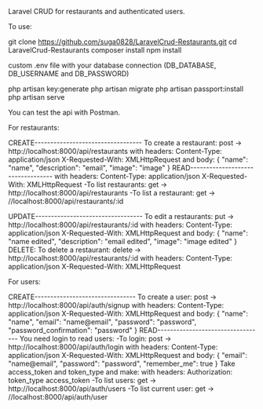 Laravel CRUD for restaurants and authenticated users.

To use:

git clone https://github.com/suga0828/LaravelCrud-Restaurants.git
cd LaravelCrud-Restaurants
composer install
npm install

custom .env file with your database connection (DB_DATABASE, DB_USERNAME and DB_PASSWORD)

php artisan key:generate
php artisan migrate
php artisan passport:install
php artisan serve

You can test the api with Postman.

For restaurants:

CREATE----------------------------------
To create a restaurant: post -> http://localhost:8000/api/restaurants
	with headers:
		Content-Type: application/json
		X-Requested-With: XMLHttpRequest
	and body:
		{
			"name": "name",
			"description": "email",
			"image": "image"
		}
READ----------------------------------
with headers:
		Content-Type: application/json
		X-Requested-With: XMLHttpRequest
-To list restaurants: get -> http://localhost:8000/api/restaurants
-To list a restaurant: get -> //localhost:8000/api/restaurants/:id


UPDATE----------------------------------
To edit a restaurants: put -> http://localhost:8000/api/restaurants/:id
	with headers:
		Content-Type: application/json
		X-Requested-With: XMLHttpRequest
	and body:
		{
			"name": "name edited",
			"description": "email edited",
			"image": "image edited"
		}
DELETE: To delete a restaurant: delete -> http://localhost:8000/api/restaurants/:id
	with headers:
		Content-Type: application/json
		X-Requested-With: XMLHttpRequest

For users:

CREATE--------------------------------
To create a user: post -> http://localhost:8000/api/auth/signup
	with headers:
		Content-Type: application/json
		X-Requested-With: XMLHttpRequest
	and body:
		{
			"name": "name",
			"email": "name@email",
			"password": "password",
			"password_confirmation": "password"
		}
READ----------------------------------
You need login to read users:
-To login: post -> http://localhost:8000/api/auth/login
	with headers:
		Content-Type: application/json
		X-Requested-With: XMLHttpRequest
	and body:
		{
			"email": "name@email",
			"password": "password",
			"remember_me": true
		}
Take access_token and token_type and make:
	with headers:
		Authorization: token_type access_token 
-To list users: get -> http://localhost:8000/api/auth/users
-To list current user: get -> //localhost:8000/api/auth/user